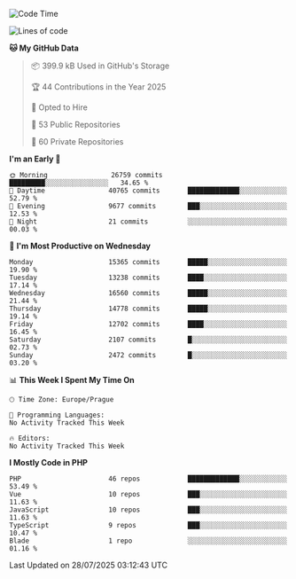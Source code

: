 <!--START_SECTION:waka-->
![Code Time](http://img.shields.io/badge/Code%20Time-1%2C584%20hrs%203%20mins-blue)

![Lines of code](https://img.shields.io/badge/From%20Hello%20World%20I%27ve%20Written-22.0%20million%20lines%20of%20code-blue)

**🐱 My GitHub Data** 

> 📦 399.9 kB Used in GitHub's Storage 
 > 
> 🏆 44 Contributions in the Year 2025
 > 
> 💼 Opted to Hire
 > 
> 📜 53 Public Repositories 
 > 
> 🔑 60 Private Repositories 
 > 
**I'm an Early 🐤** 

```text
🌞 Morning                26759 commits       █████████░░░░░░░░░░░░░░░░   34.65 % 
🌆 Daytime                40765 commits       █████████████░░░░░░░░░░░░   52.79 % 
🌃 Evening                9677 commits        ███░░░░░░░░░░░░░░░░░░░░░░   12.53 % 
🌙 Night                  21 commits          ░░░░░░░░░░░░░░░░░░░░░░░░░   00.03 % 
```
📅 **I'm Most Productive on Wednesday** 

```text
Monday                   15365 commits       █████░░░░░░░░░░░░░░░░░░░░   19.90 % 
Tuesday                  13238 commits       ████░░░░░░░░░░░░░░░░░░░░░   17.14 % 
Wednesday                16560 commits       █████░░░░░░░░░░░░░░░░░░░░   21.44 % 
Thursday                 14778 commits       █████░░░░░░░░░░░░░░░░░░░░   19.14 % 
Friday                   12702 commits       ████░░░░░░░░░░░░░░░░░░░░░   16.45 % 
Saturday                 2107 commits        █░░░░░░░░░░░░░░░░░░░░░░░░   02.73 % 
Sunday                   2472 commits        █░░░░░░░░░░░░░░░░░░░░░░░░   03.20 % 
```


📊 **This Week I Spent My Time On** 

```text
🕑︎ Time Zone: Europe/Prague

💬 Programming Languages: 
No Activity Tracked This Week

🔥 Editors: 
No Activity Tracked This Week
```

**I Mostly Code in PHP** 

```text
PHP                      46 repos            █████████████░░░░░░░░░░░░   53.49 % 
Vue                      10 repos            ███░░░░░░░░░░░░░░░░░░░░░░   11.63 % 
JavaScript               10 repos            ███░░░░░░░░░░░░░░░░░░░░░░   11.63 % 
TypeScript               9 repos             ███░░░░░░░░░░░░░░░░░░░░░░   10.47 % 
Blade                    1 repo              ░░░░░░░░░░░░░░░░░░░░░░░░░   01.16 % 
```




 Last Updated on 28/07/2025 03:12:43 UTC
<!--END_SECTION:waka-->
<!--
**AlexKratky/AlexKratky** is a ✨ _special_ ✨ repository because its `README.md` (this file) appears on your GitHub profile.

Here are some ideas to get you started:

- 🔭 I’m currently working on ...
- 🌱 I’m currently learning ...
- 👯 I’m looking to collaborate on ...
- 🤔 I’m looking for help with ...
- 💬 Ask me about ...
- 📫 How to reach me: ...
- 😄 Pronouns: ...
- ⚡ Fun fact: ...
-->
